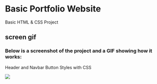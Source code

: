 <h1> Basic Portfolio Website </h1>

Basic HTML & CSS Project  

<h2>screen gif </h2>

<h3>Below is a screenshot of the project and a GIF showing how it works: </h3>
Header and Navbar
Button Styles with CSS


![](ekran.gif)
